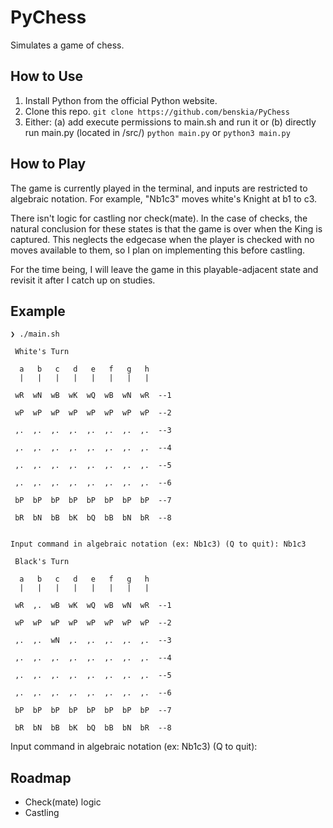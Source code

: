 # PyChess

Simulates a game of chess.

## How to Use

1. Install Python from the official Python website.
2. Clone this repo.  ```git clone https://github.com/benskia/PyChess```
3. Either: (a) add execute permissions to main.sh and run it or (b) directly run main.py (located in /src/)  ```python main.py``` or ```python3 main.py```

## How to Play

The game is currently played in the terminal, and inputs are restricted to algebraic notation. For example, "Nb1c3" moves white's Knight at b1 to c3.

There isn't logic for castling nor check(mate). In the case of checks, the natural conclusion for these states is that the game is over when the King is captured. This neglects the edgecase when the player is checked with no moves available to them, so I plan on implementing this before castling.

For the time being, I will leave the game in this playable-adjacent state and revisit it after I catch up on studies.

## Example

```
❯ ./main.sh

 White's Turn

  a   b   c   d   e   f   g   h
  |   |   |   |   |   |   |   | 

 wR  wN  wB  wK  wQ  wB  wN  wR  --1

 wP  wP  wP  wP  wP  wP  wP  wP  --2

 ,.  ,.  ,.  ,.  ,.  ,.  ,.  ,.  --3

 ,.  ,.  ,.  ,.  ,.  ,.  ,.  ,.  --4

 ,.  ,.  ,.  ,.  ,.  ,.  ,.  ,.  --5

 ,.  ,.  ,.  ,.  ,.  ,.  ,.  ,.  --6

 bP  bP  bP  bP  bP  bP  bP  bP  --7

 bR  bN  bB  bK  bQ  bB  bN  bR  --8


Input command in algebraic notation (ex: Nb1c3) (Q to quit): Nb1c3

 Black's Turn

  a   b   c   d   e   f   g   h
  |   |   |   |   |   |   |   | 

 wR  ,.  wB  wK  wQ  wB  wN  wR  --1

 wP  wP  wP  wP  wP  wP  wP  wP  --2

 ,.  ,.  wN  ,.  ,.  ,.  ,.  ,.  --3

 ,.  ,.  ,.  ,.  ,.  ,.  ,.  ,.  --4

 ,.  ,.  ,.  ,.  ,.  ,.  ,.  ,.  --5

 ,.  ,.  ,.  ,.  ,.  ,.  ,.  ,.  --6

 bP  bP  bP  bP  bP  bP  bP  bP  --7

 bR  bN  bB  bK  bQ  bB  bN  bR  --8
```

Input command in algebraic notation (ex: Nb1c3) (Q to quit):

## Roadmap

* Check(mate) logic
* Castling
